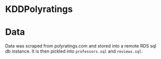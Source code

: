 # KDDPolyratings

# Data
Data was scraped from polyratings.com and stored into a remote RDS sql db instance. It is then pickled into `professors.sql` and `reviews.sql`.
